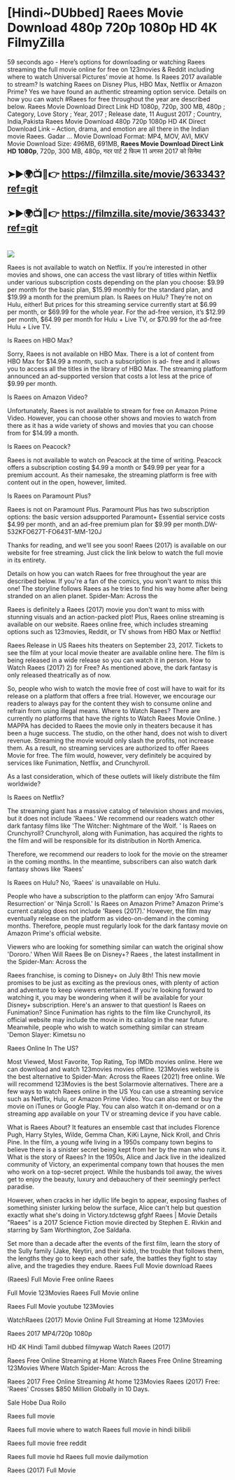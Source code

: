 # [Hindi~DUbbed] Raees Movie Download 480p 720p 1080p HD 4K FilmyZilla


59 seconds ago - Here’s options for downloading or watching Raees streaming the full movie online for free on 123movies & Reddit including where to watch Universal Pictures’ movie at home. Is Raees 2017 available to stream? Is watching Raees on Disney Plus, HBO Max, Netflix or Amazon Prime? Yes we have found an authentic streaming option service. Details on how you can watch #Raees for free throughout the year are described below. Raees Movie Download Direct Link HD 1080p, 720p, 300 MB, 480p ; Category, Love Story ; Year, 2017 ; Release date, 11 August 2017 ; Country, India,Pakista Raees Movie Download 480p 720p 1080p HD 4K Direct Download Link – Action, drama, and emotion are all there in the Indian movie Raees. Gadar ...
Movie Download Format: MP4, MOV, AVI, MKV
Movie Download Size: 496MB, 691MB, **Raees Movie Download Direct Link HD 1080p**, 720p, 300 MB, 480p, गदर पार्ट 2 फिल्म 11 अगस्त 2017 को सिनेमा

## ➤►🌍📺📱👉   https://filmzilla.site/movie/363343?ref=git

## ➤►🌍📺📱👉   https://filmzilla.site/movie/363343?ref=git

#

<img src="https://image.tmdb.org/t/p/w780//9Ll7wDWDDCkHCRBYLI0rqjlQu2Y.jpg" />

Raees is not available to watch on Netflix. If you’re interested in other movies and shows, one can access the vast library of titles within Netflix under various subscription costs depending on the plan you choose: $9.99 per month for the basic plan, $15.99 monthly for the standard plan, and $19.99 a month for the premium plan. Is Raees on Hulu? They’re not on Hulu, either! But prices for this streaming service currently start at $6.99 per month, or $69.99 for the whole year. For the ad-free version, it’s $12.99 per month, $64.99 per month for Hulu + Live TV, or $70.99 for the ad-free Hulu + Live TV.

Is Raees on HBO Max?

Sorry, Raees is not available on HBO Max. There is a lot of content from HBO Max for $14.99 a month, such a subscription is ad- free and it allows you to access all the titles in the library of HBO Max. The streaming platform announced an ad-supported version that costs a lot less at the price of $9.99 per month.

Is Raees on Amazon Video?

Unfortunately, Raees is not available to stream for free on Amazon Prime Video. However, you can choose other shows and movies to watch from there as it has a wide variety of shows and movies that you can choose from for $14.99 a month.

Is Raees on Peacock?

Raees is not available to watch on Peacock at the time of writing. Peacock offers a subscription costing $4.99 a month or $49.99 per year for a premium account. As their namesake, the streaming platform is free with content out in the open, however, limited.

Is Raees on Paramount Plus?

Raees is not on Paramount Plus. Paramount Plus has two subscription options: the basic version adsupported Paramount+ Essential service costs $4.99 per month, and an ad-free premium plan for $9.99 per month.DW-532KFO627T-FO643T-MM-120J

Thanks for reading, and we'll see you soon! Raees (2017) is available on our website for free streaming. Just click the link below to watch the full movie in its entirety.

Details on how you can watch Raees for free throughout the year are described below. If you're a fan of the comics, you won't want to miss this one! The storyline follows Raees as he tries to find his way home after being stranded on an alien planet. Spider-Man: Across the

Raees is definitely a Raees (2017) movie you don't want to miss with stunning visuals and an action-packed plot! Plus, Raees online streaming is available on our website. Raees online free, which includes streaming options such as 123movies, Reddit, or TV shows from HBO Max or Netflix!

Raees Release in US Raees hits theaters on September 23, 2017. Tickets to see the film at your local movie theater are available online here. The film is being released in a wide release so you can watch it in person. How to Watch Raees (2017) 2) for Free? As mentioned above, the dark fantasy is only released theatrically as of now.

So, people who wish to watch the movie free of cost will have to wait for its release on a platform that offers a free trial. However, we encourage our readers to always pay for the content they wish to consume online and refrain from using illegal means. Where to Watch Raees? There are currently no platforms that have the rights to Watch Raees Movie Online. ) MAPPA has decided to Raees the movie only in theaters because it has been a huge success. The studio, on the other hand, does not wish to divert revenue. Streaming the movie would only slash the profits, not increase them. As a result, no streaming services are authorized to offer Raees Movie for free. The film would, however, very definitely be acquired by services like Funimation, Netflix, and Crunchyroll.

As a last consideration, which of these outlets will likely distribute the film worldwide?

Is Raees on Netflix?

The streaming giant has a massive catalog of television shows and movies, but it does not include 'Raees.' We recommend our readers watch other dark fantasy films like 'The Witcher: Nightmare of the Wolf. ' Is Raees on Crunchyroll? Crunchyroll, along with Funimation, has acquired the rights to the film and will be responsible for its distribution in North America.

Therefore, we recommend our readers to look for the movie on the streamer in the coming months. In the meantime, subscribers can also watch dark fantasy shows like 'Raees'

Is Raees on Hulu? No, 'Raees' is unavailable on Hulu.

People who have a subscription to the platform can enjoy 'Afro Samurai Resurrection' or 'Ninja Scroll.' Is Raees on Amazon Prime? Amazon Prime's current catalog does not include 'Raees (2017).' However, the film may eventually release on the platform as video-on-demand in the coming months. Therefore, people must regularly look for the dark fantasy movie on Amazon Prime's official website.

Viewers who are looking for something similar can watch the original show 'Dororo.' When Will Raees Be on Disney+? Raees , the latest installment in the Spider-Man: Across the

Raees franchise, is coming to Disney+ on July 8th! This new movie promises to be just as exciting as the previous ones, with plenty of action and adventure to keep viewers entertained. If you're looking forward to watching it, you may be wondering when it will be available for your Disney+ subscription. Here's an answer to that question! Is Raees on Funimation? Since Funimation has rights to the film like Crunchyroll, its official website may include the movie in its catalog in the near future. Meanwhile, people who wish to watch something similar can stream 'Demon Slayer: Kimetsu no

Raees Online In The US?

Most Viewed, Most Favorite, Top Rating, Top IMDb movies online. Here we can download and watch 123movies movies offline. 123Movies website is the best alternative to Spider-Man: Across the Raees (2021) free online. We will recommend 123Movies is the best Solarmovie alternatives. There are a few ways to watch Raees online in the US You can use a streaming service such as Netflix, Hulu, or Amazon Prime Video. You can also rent or buy the movie on iTunes or Google Play. You can also watch it on-demand or on a streaming app available on your TV or streaming device if you have cable.

What is Raees About? It features an ensemble cast that includes Florence Pugh, Harry Styles, Wilde, Gemma Chan, KiKi Layne, Nick Kroll, and Chris Pine. In the film, a young wife living in a 1950s company town begins to believe there is a sinister secret being kept from her by the man who runs it. What is the story of Raees? In the 1950s, Alice and Jack live in the idealized community of Victory, an experimental company town that houses the men who work on a top-secret project. While the husbands toil away, the wives get to enjoy the beauty, luxury and debauchery of their seemingly perfect paradise.

However, when cracks in her idyllic life begin to appear, exposing flashes of something sinister lurking below the surface, Alice can't help but question exactly what she's doing in Victory.tdctewsg gfghf Raees | Movie Details "Raees" is a 2017 Science Fiction movie directed by Stephen E. Rivkin and starring by Sam Worthington, Zoe Saldaña.

Set more than a decade after the events of the first film, learn the story of the Sully family (Jake, Neytiri, and their kids), the trouble that follows them, the lengths they go to keep each other safe, the battles they fight to stay alive, and the tragedies they endure. Raees Full Movie download Raees

(Raees) Full Movie Free online Raees

Full Movie 123Movies Raees Full Movie online

Raees Full Movie youtube 123Movies

WatchRaees (2017) Movie Online Full Streaming at Home 123Movies

Raees 2017 MP4/720p 1080p

HD 4K Hindi Tamil dubbed filmywap Watch Raees (2017)

Raees Free Online Streaming at Home Watch Raees Free Online Streaming 123Movies Where Watch Spider-Man: Across the

Raees 2017 Free Online Streaming At home 123Movies Raees (2017) Free: 'Raees' Crosses $850 Million Globally in 10 Days.

Sale Hobe Dua Roilo

Raees full movie

Raees full movie where to watch Raees full movie in hindi bilibili

Raees full movie free reddit

Raees full movie hd Raees full movie dailymotion

Raees (2017) Full Movie